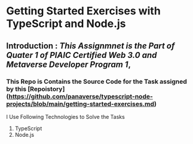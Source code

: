 # Getting Started Exercises with TypeScript and Node.js
## Introduction : _This Assignmnet is the Part of **Quater 1** of PIAIC Certified Web 3.0 and Metaverse Developer Program 1_,
### This Repo is Contains the Source Code for the Task assigned by this [Repoistory] (https://github.com/panaverse/typescript-node-projects/blob/main/getting-started-exercises.md)

I Use Following Technologies to Solve the Tasks 
1. TypeScript
2. Node.js

   
 

